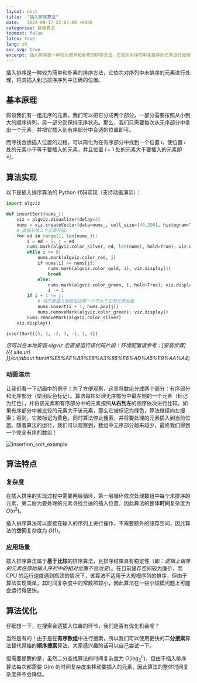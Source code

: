 ```yaml
---
layout: post
title:  "插入排序算法"
date:   2022-09-17 22:07:00 +0800
categories: 排序算法
topmost: false
latex: true
lang: zh
sec_svg: true
excerpt: 插入排序是一种较为简单和朴素的排序方法，它依次对序列中未排序的元素进行处理，将其插入到已排序序列中正确的位置。
---
```



插入排序是一种较为简单和朴素的排序方法，它依次对序列中未排序的元素进行处理，将其插入到已排序序列中正确的位置。

## 基本原理

假设我们有一组无序的元素，我们可以把它分成两个部分，一部分需要按照从小到大的顺序排列，另一部分则保持无序状态。那么，我们只需要每次从无序部分中拿出一个元素，并把它插入到有序部分中合适的位置即可。

而寻找合适插入位置的过程，可以简化为在有序部分中找到一个位置 $i$，使位置 $i$ 处的元素小于等于要插入的元素，并且位置 $i+1$ 处的元素大于要插入的元素即可。

## 算法实现

以下是插入排序算法的 Python 代码实现（支持动画演示）：

```python
import algviz

def insertSort(nums_):
    viz = algviz.Visualizer(delay=2)
    nums = viz.createVector(data=nums_, cell_size=(40,200), histogram=True, show_index=False)
    # 直接从第二个元素开始。
    for ed in range(1, len(nums_)):
        i = ed - 1; j = ed
        nums.mark(algviz.color_silver, ed, len(nums), hold=True); viz.display(1)
        while i >= 0:
            nums.mark(algviz.color_red, j)
            if nums[i] <= nums[j]:
                nums.mark(algviz.color_gold, i); viz.display(1)
                break
            else:
                nums.mark(algviz.color_green, i, hold=True); viz.display(1)
                i -= 1
        if i + 1 != j:
            # 将元素插入到其左边第一个不大于它的元素后面
            nums.insert(i + 1, nums.pop(j))
            nums.removeMark(algviz.color_green); viz.display()
        nums.removeMark(algviz.color_silver)
    viz.display()

insertSort([5, 3, -2, 3, -1, 1, 4])
```

*您可以在本地安装 algviz 后直接运行该代码片段！环境配置请参考：[安装步骤]({{ site.url }}/cn/about.html#%E5%AE%89%E8%A3%85%E6%AD%A5%E9%AA%A4)*

### 动画演示

让我们看一下动画中的例子！为了方便观察，这里将数组分成两个部分：有序部分和无序部分（使用灰色标记）。算法每轮处理无序部分中最左侧的一个元素（标记为红色），并将该元素和有序部分中的元素按照**从右到左**的顺序依次进行比较。如果有序部分中被比较的元素大于该元素，那么它被标记为绿色，算法继续向左搜索；否则，它被标记为黄色，同时算法停止搜索，并将要处理的元素插入到当前位置。随着算法的运行，我们可以观察到，数组中无序部分越来越少，最终我们得到一个完全有序的数组！

![insertion_sort_example](https://cdn.jsdelivr.net/gh/zjl9959/algviz-launch@master/svgs/InsertionSort2.svg)

## 算法特点

### 复杂度

在插入排序的实现过程中需要两层循环，第一层循环依次处理数组中每个未排序的元素，第二层为要处理的元素寻找合适的插入位置，因此算法的整体**时间**复杂度为 $O(n^2)$。

插入排序算法可以直接在输入的序列上进行操作，不需要额外的储存空间，因此算法的**空间**复杂度为 $O(1)$。

### 应用场景

插入排序算法属于**基于比较**的排序算法，且排序结果具有稳定性（即：*逻辑上相等的元素在原始输入序列中的相对位置不会改变*）。在目前储存空间较为廉价，而 CPU 的运行速度遇到瓶颈的情况下，该算法不适用于大规模序列的排序，但由于算法实现简单，其时间复杂度中的常数项较小，因此算法在一些小规模问题上可能会运行得更快。

## 算法优化

仔细想一下，在搜索合适插入位置的环节，我们是否有优化机会呢？

当然是有的！由于是在**有序数组**中进行搜索，所以我们可以使用更快的**二分搜索**算法替代原始的**顺序搜索**算法，大家感兴趣的话可以自己尝试一下。

但需要提醒的是，虽然二分查找算法的时间复杂度为 $O(log_2^n)$，但由于插入排序算法每次都需要 $O(n)$ 的时间复杂度来移动要插入的元素，因此算法的整体时间复杂度并不会降低。
